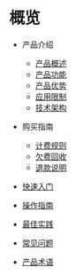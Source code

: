 # 概览

- 产品介绍
  - [产品概述](ugn/intro/description.md)
  - [产品功能](ugn/intro/function.md)
  - [产品优势](ugn/intro/advantages.md)
  - [应用限制](ugn/intro/limit.md)
  - [技术架构](ugn/intro/architecture.md)

- 购买指南
  - [计费规则](ugn/buy/charge.md)
  - [欠费回收](ugn/buy/recycle.md)
  - [退款说明](ugn/buy/refund)

- [快速入门](ugn/fast/fast.md)
- [操作指南](ugn/guide/guide.md)
- [最佳实践](ugn/bestpractice/bestpractice.md)
- [常见问题](ugn/faq/faq.md)
- [产品术语](/ugn/Document/glossary.md)